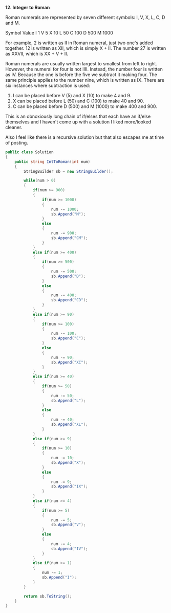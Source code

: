 **12. Integer to Roman**

Roman numerals are represented by seven different symbols: I, V, X, L, C, D and M.

Symbol       Value
I             1
V             5
X             10
L             50
C             100
D             500
M             1000

For example, 2 is written as II in Roman numeral, just two one's added together. 12 is written as XII, which is simply X + II. The number 27 is written as XXVII, which is XX + V + II.

Roman numerals are usually written largest to smallest from left to right. However, the numeral for four is not IIII. Instead, the number four is written as IV. Because the one is before the five we subtract it making four. The same principle applies to the number nine, which is written as IX. There are six instances where subtraction is used:

1. I can be placed before V (5) and X (10) to make 4 and 9. 
2. X can be placed before L (50) and C (100) to make 40 and 90. 
3. C can be placed before D (500) and M (1000) to make 400 and 900.

This is an obnoxiously long chain of if/elses that each have an if/else themselves and I haven't come up with a solution I liked more/looked cleaner. 

Also I feel like there is a recursive solution but that also escapes me at time of posting.

```csharp
public class Solution
{
    public string IntToRoman(int num)
    {
        StringBuilder sb = new StringBuilder();

        while(num > 0)
        {
            if(num >= 900)
            {
                if(num >= 1000)
                {
                    num -= 1000;
                    sb.Append("M");
                }
                else
                {
                    num -= 900;
                    sb.Append("CM");
                }
            }
            else if(num >= 400)
            {
                if(num >= 500)
                {
                    num -= 500;
                    sb.Append("D");
                }
                else
                {
                    num -= 400;
                    sb.Append("CD");
                }
            }
            else if(num >= 90)
            {
                if(num >= 100)
                {
                    num -= 100;
                    sb.Append("C");
                }
                else
                {
                    num -= 90;
                    sb.Append("XC");
                }
            }
            else if(num >= 40)
            {
                if(num >= 50)
                {
                    num -= 50;
                    sb.Append("L");
                }
                else
                {
                    num -= 40;
                    sb.Append("XL");
                }
            }
            else if(num >= 9)
            {
                if(num >= 10)
                {
                    num -= 10;
                    sb.Append("X");
                }
                else
                {
                    num -= 9;
                    sb.Append("IX");
                }
            }
            else if(num >= 4)
            {
                if(num >= 5)
                {
                    num -= 5;
                    sb.Append("V");
                }
                else
                {
                    num -= 4;
                    sb.Append("IV");
                }
            }
            else if(num >= 1)
            {
                num -= 1;
                sb.Append("I");
            }
        }

        return sb.ToString();
    }
}
```

